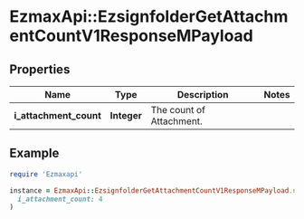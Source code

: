# EzmaxApi::EzsignfolderGetAttachmentCountV1ResponseMPayload

## Properties

| Name | Type | Description | Notes |
| ---- | ---- | ----------- | ----- |
| **i_attachment_count** | **Integer** | The count of Attachment. |  |

## Example

```ruby
require 'Ezmaxapi'

instance = EzmaxApi::EzsignfolderGetAttachmentCountV1ResponseMPayload.new(
  i_attachment_count: 4
)
```

